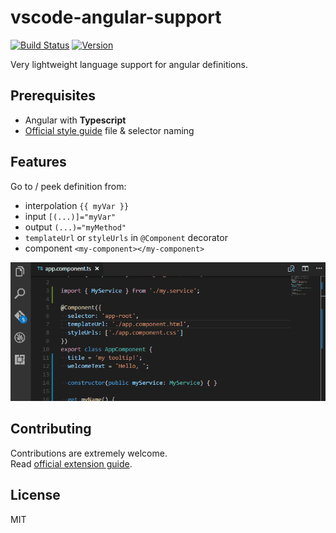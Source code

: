 # vscode-angular-support

[![Build Status](https://travis-ci.org/VismaLietuva/vscode-angular-support.svg?branch=master)](https://travis-ci.org/VismaLietuva/vscode-angular-support)
[![Version](http://vsmarketplacebadge.apphb.com/version-short/vismalietuva.vscode-angular-support.svg)](https://marketplace.visualstudio.com/items?itemName=vismalietuva.vscode-angular-support)

Very lightweight language support for angular definitions.

## Prerequisites

- Angular with **Typescript**
- [Official style guide](https://angular.io/docs/ts/latest/guide/style-guide.html#!#naming) file & selector naming

## Features

Go to / peek definition from:
- interpolation `{{ myVar }}`
- input `[(...)]="myVar"`
- output `(...)="myMethod"`
- `templateUrl` or `styleUrls` in `@Component` decorator
- component `<my-component></my-component>`

![working](images/example.gif)

## Contributing

Contributions are extremely welcome.  
Read [official extension guide](https://code.visualstudio.com/docs/extensions/overview).

## License

MIT